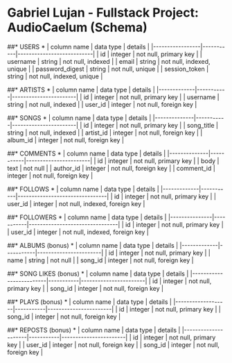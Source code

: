 # Gabriel Lujan - Fullstack Project: AudioCaelum (Schema) 

##* USERS * 
| column name     | data type | details                   |
|-----------------|-----------|---------------------------|
| id              | integer   | not null, primary key     |
| username        | string    | not null, indexed         |
| email           | string    | not null, indexed, unique |
| password_digest | string    | not null, unique          |
| session_token   | string    | not null, indexed, unique |

##* ARTISTS * 
| column name | data type | details               |
|-------------|-----------|-----------------------|
| id          | integer   | not null, primary key |
| username    | string    | not null, indexed     |
| user_id     | integer   | not null, foreign key |

##* SONGS * 
| column name  | data type | details               |
|--------------|-----------|-----------------------|
| id           | integer   | not null, primary key |
| song_title   | string    | not null, indexed     |
| artist_id    | integer   | not null, foreign key |
| album_id     | integer   | not null, foreign key |

##* COMMENTS * 
| column name  | data type | details               |
|--------------|-----------|-----------------------|
| id           | integer   | not null, primary key |
| body         | text      | not null              |
| author_id    | integer   | not null, foreign key |
| comment_id   | integer   | not null, foreign key |

##* FOLLOWS * 
| column name | data type | details                        |
|-------------|-----------|--------------------------------|
| id          | integer   | not null, primary key          |
| user_id     | integer   | not null, indexed, foreign key |

##* FOLLOWERS * 
| column name   | data type | details                        |
|---------------|-----------|--------------------------------|
| id            | integer   | not null, primary key          |
| user_id       | integer   | not null, indexed, foreign key |

##* ALBUMS (bonus) * 
| column name | data type | details               |
|-------------|-----------|-----------------------|
| id          | integer   | not null, primary key |
| name        | string    | not null              |
| song_id     | integer   | not null, foreign key |

##* SONG LIKES (bonus) * 
| column name             | data type | details               |
|-------------------------|-----------|-----------------------|
| id                      | integer   | not null, primary key |
| song_id                 | integer   | not null, foreign key |

##* PLAYS (bonus) * 
| column name       | data type | details               |
|-------------------|-----------|-----------------------|
| id                | integer   | not null, primary key |
| song_id           | integer   | not null, foreign key |

##* REPOSTS (bonus) * 
| column name         | data type | details               |
|---------------------|-----------|-----------------------|
| id                  | integer   | not null, primary key |
| user_id             | integer   | not null, foreign key |
| song_id             | integer   | not null, foreign key |
